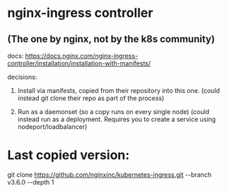 # nginx-ingress controller
## (The one by nginx, not by the k8s community)

docs: https://docs.nginx.com/nginx-ingress-controller/installation/installation-with-manifests/

decisions:
1) Install via manifests, copied from their repository into this one.
  (could instead git clone their repo as part of the process)

2) Run as a daemonset (so a copy runs on every single node)
  (could instead run as a deployment. Requires you to create a service using nodeport/loadbalancer)


# Last copied version:
git clone https://github.com/nginxinc/kubernetes-ingress.git --branch v3.6.0 --depth 1